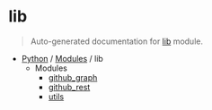 # lib

> Auto-generated documentation for [lib](../../lib/__init__.py) module.

- [Python](../README.md#python-index) / [Modules](../README.md#python-modules) / lib
    - Modules
        - [github_graph](github_graph.md#github_graph)
        - [github_rest](github_rest.md#github_rest)
        - [utils](utils.md#utils)
